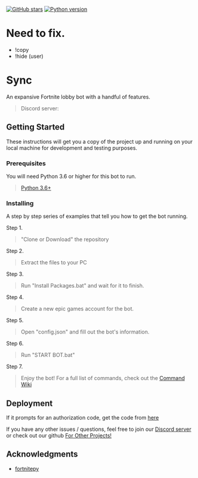 [![GitHub stars](https://img.shields.io/github/stars/KaosDrip/Xensis.svg)](https://github.com/user/repository/stargazers)
[![Python version](https://img.shields.io/badge/python%2C%203.6%2C%203.7%2C%203.8%2C%203.9-blue.svg)](https://python.org)
# Need to fix.
- !copy
- !hide (user)

# Sync

An expansive Fortnite lobby bot with a handful of features.

> Discord server: <a href=" https://discord.gg/XrwEAVn8rU" target="_blank"></a>

## Getting Started

These instructions will get you a copy of the project up and running on your local machine for development and testing purposes.

### Prerequisites

You will need Python 3.6 or higher for this bot to run.

> <a href="https://www.python.org/downloads/release/python-360/" target="_blank">Python 3.6+</a>


### Installing

A step by step series of examples that tell you how to get the bot running.

Step 1.

> "Clone or Download" the repository


Step 2.

> Extract the files to your PC


Step 3.

> Run "Install Packages.bat" and wait for it to finish.

Step 4.

> Create a new epic games account for the bot.

Step 5.

> Open "config.json" and fill out the bot's information. 

Step 6.

> Run "START BOT.bat"


Step 7.

> Enjoy the bot! For a full list of commands, check out the <a href="https://github.com/synclobbybotfn/LobbyBot/wiki/Commands" target="_blank">Command Wiki</a>


## Deployment

If it prompts for an authorization code, get the code from <a href="https://github.com/synclobbybotfn/LobbyBot/wiki/Authorization-Code" target="_blank">here</a>

If you have any other issues / questions, feel free to join our <a href=" https://discord.gg/XrwEAVn8rU" target="_blank">Discord server</a> or check out our github <a href="https://github.com/synclobbybot" target="_blank">For Other Projects!</a>

## Acknowledgments

* <a href="https://fortnitepy.readthedocs.io/en/latest/intro.html" target="_blank">fortnitepy</a>

